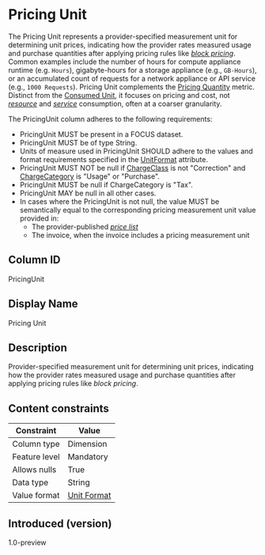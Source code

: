 # Pricing Unit

The Pricing Unit represents a provider-specified measurement unit for determining unit prices, indicating how the provider rates measured usage and purchase quantities after applying pricing rules like [*block pricing*](#glossary:block-pricing). Common examples include the number of hours for compute appliance runtime (e.g. `Hours`), gigabyte-hours for a storage appliance (e.g., `GB-Hours`), or an accumulated count of requests for a network appliance or API service (e.g., `1000 Requests`). Pricing Unit complements the [Pricing Quantity](#pricingquantity) metric. Distinct from the [Consumed Unit](#consumedunit), it focuses on pricing and cost, not [*resource*](#glossary:resource) and [*service*](#glossary:service) consumption, often at a coarser granularity.

The PricingUnit column adheres to the following requirements:

* PricingUnit MUST be present in a FOCUS dataset.
* PricingUnit MUST be of type String.
* Units of measure used in PricingUnit SHOULD adhere to the values and format requirements specified in the [UnitFormat](#unitformat) attribute.
* PricingUnit MUST NOT be null if [ChargeClass](#chargeclass) is not "Correction" and [ChargeCategory](#chargecategory) is "Usage" or "Purchase".
* PricingUnit MUST be null if ChargeCategory is "Tax".
* PricingUnit MAY be null in all other cases.
* In cases where the PricingUnit is not null, the value MUST be semantically equal to the corresponding pricing measurement unit value provided in:
  * The provider-published [*price list*](#glossary:price-list)
  * The invoice, when the invoice includes a pricing measurement unit

## Column ID

PricingUnit

## Display Name

Pricing Unit

## Description

Provider-specified measurement unit for determining unit prices, indicating how the provider rates measured usage and purchase quantities after applying pricing rules like *block pricing*.

## Content constraints

| Constraint      | Value                   |
|-----------------|-------------------------|
| Column type     | Dimension               |
| Feature level   | Mandatory               |
| Allows nulls    | True                    |
| Data type       | String                  |
| Value format    | [Unit Format](#unitformat) |

## Introduced (version)

1.0-preview
